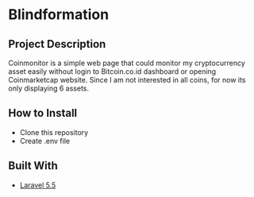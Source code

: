 # Blindformation #
## Project Description ##
Coinmonitor is a simple web page that could monitor my cryptocurrency asset easily without login to Bitcoin.co.id dashboard or opening Coinmarketcap website. Since I am not interested in all coins, for now its only displaying 6 assets.

## How to Install ##
- Clone this repository
- Create .env file

## Built With ##
- [Laravel 5.5](https://laravel.com/)
